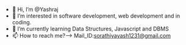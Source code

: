 - 👋 Hi, I’m @Yashraj
- 👀 I’m interested in software development, web development and in coding.
- 🌱 I’m currently learning Data Structures, Javascript and DBMS
- 📫 How to reach me?--> Mail_ID:sorathiyayash1231@gmail.com

<!---
Yashraj009/Yashraj009 is a ✨ special ✨ repository because its `README.md` (this file) appears on your GitHub profile.
You can click the Preview link to take a look at your changes.
--->
